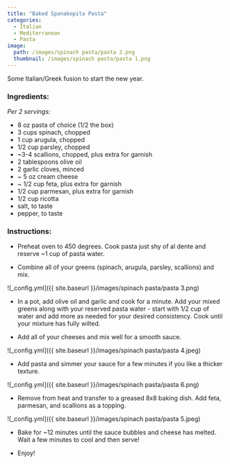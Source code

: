```yaml
---
title: "Baked Spanakopita Pasta"
categories:
  - Italian
  - Mediterranean
  - Pasta
image:
  path: /images/spinach pasta/pasta 2.png
  thumbnail: /images/spinach pasta/pasta 1.png
---
```


Some Italian/Greek fusion to start the new year.

### Ingredients:

_Per 2 servings:_

* 8 oz pasta of choice (1/2 the box)
* 3 cups spinach, chopped
* 1 cup arugula, chopped
* 1/2 cup parsley, chopped
* ~3-4 scallions, chopped, plus extra for garnish
* 2 tablespoons olive oil
* 2 garlic cloves, minced
* ~ 5 oz cream cheese 
* ~ 1/2 cup feta, plus extra for garnish
* 1/2 cup parmesan, plus extra for garnish
* 1/2 cup ricotta
* salt, to taste
* pepper, to taste

### Instructions:

* Preheat oven to 450 degrees. Cook pasta just shy of al dente and reserve ~1 cup of pasta water.

* Combine all of your greens (spinach, arugula, parsley, scallions) and mix.

![_config.yml]({{ site.baseurl }}/images/spinach pasta/pasta 3.png)

* In a pot, add olive oil and garlic and cook for a minute. Add your mixed greens along with your reserved pasta water - start with 1/2 cup of water and add more as needed for your desired consistency. Cook until your mixture has fully wilted.

* Add all of your cheeses and mix well for a smooth sauce. 

![_config.yml]({{ site.baseurl }}/images/spinach pasta/pasta 4.jpeg)

* Add pasta and simmer your sauce for a few minutes if you like a thicker texture. 

![_config.yml]({{ site.baseurl }}/images/spinach pasta/pasta 6.png)

* Remove from heat and transfer to a greased 8x8 baking dish. Add feta, parmesan, and scallions as a topping.

![_config.yml]({{ site.baseurl }}/images/spinach pasta/pasta 5.jpeg)

* Bake for ~12 minutes until the sauce bubbles and cheese has melted. Wait a few minutes to cool and then serve!

* Enjoy!
